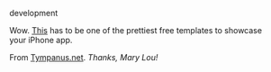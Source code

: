 development

Wow. [This](http://tympanus.net/Tutorials/AppShowcase/) has to be one of the prettiest free templates to showcase  
your iPhone app.

From [Tympanus.net](http://tympanus.net/codrops/2013/04/01/app-showcase-with-grid-overlay/). *Thanks, Mary Lou!*